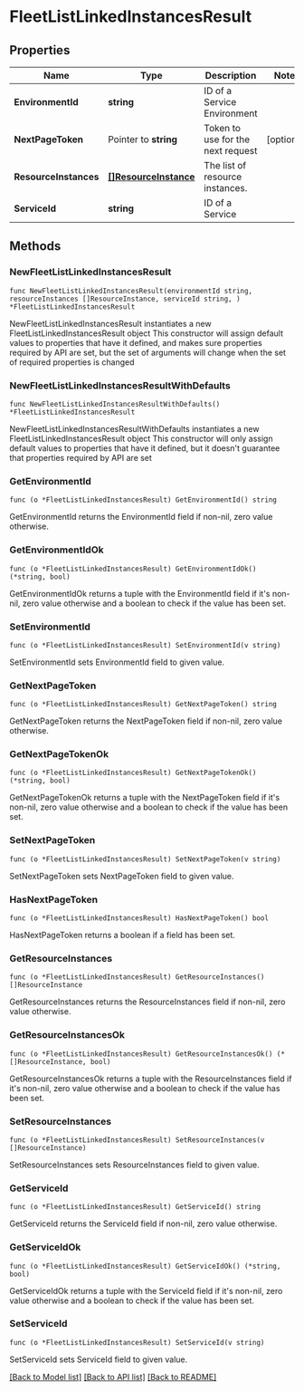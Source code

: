 # FleetListLinkedInstancesResult

## Properties

Name | Type | Description | Notes
------------ | ------------- | ------------- | -------------
**EnvironmentId** | **string** | ID of a Service Environment | 
**NextPageToken** | Pointer to **string** | Token to use for the next request | [optional] 
**ResourceInstances** | [**[]ResourceInstance**](ResourceInstance.md) | The list of resource instances. | 
**ServiceId** | **string** | ID of a Service | 

## Methods

### NewFleetListLinkedInstancesResult

`func NewFleetListLinkedInstancesResult(environmentId string, resourceInstances []ResourceInstance, serviceId string, ) *FleetListLinkedInstancesResult`

NewFleetListLinkedInstancesResult instantiates a new FleetListLinkedInstancesResult object
This constructor will assign default values to properties that have it defined,
and makes sure properties required by API are set, but the set of arguments
will change when the set of required properties is changed

### NewFleetListLinkedInstancesResultWithDefaults

`func NewFleetListLinkedInstancesResultWithDefaults() *FleetListLinkedInstancesResult`

NewFleetListLinkedInstancesResultWithDefaults instantiates a new FleetListLinkedInstancesResult object
This constructor will only assign default values to properties that have it defined,
but it doesn't guarantee that properties required by API are set

### GetEnvironmentId

`func (o *FleetListLinkedInstancesResult) GetEnvironmentId() string`

GetEnvironmentId returns the EnvironmentId field if non-nil, zero value otherwise.

### GetEnvironmentIdOk

`func (o *FleetListLinkedInstancesResult) GetEnvironmentIdOk() (*string, bool)`

GetEnvironmentIdOk returns a tuple with the EnvironmentId field if it's non-nil, zero value otherwise
and a boolean to check if the value has been set.

### SetEnvironmentId

`func (o *FleetListLinkedInstancesResult) SetEnvironmentId(v string)`

SetEnvironmentId sets EnvironmentId field to given value.


### GetNextPageToken

`func (o *FleetListLinkedInstancesResult) GetNextPageToken() string`

GetNextPageToken returns the NextPageToken field if non-nil, zero value otherwise.

### GetNextPageTokenOk

`func (o *FleetListLinkedInstancesResult) GetNextPageTokenOk() (*string, bool)`

GetNextPageTokenOk returns a tuple with the NextPageToken field if it's non-nil, zero value otherwise
and a boolean to check if the value has been set.

### SetNextPageToken

`func (o *FleetListLinkedInstancesResult) SetNextPageToken(v string)`

SetNextPageToken sets NextPageToken field to given value.

### HasNextPageToken

`func (o *FleetListLinkedInstancesResult) HasNextPageToken() bool`

HasNextPageToken returns a boolean if a field has been set.

### GetResourceInstances

`func (o *FleetListLinkedInstancesResult) GetResourceInstances() []ResourceInstance`

GetResourceInstances returns the ResourceInstances field if non-nil, zero value otherwise.

### GetResourceInstancesOk

`func (o *FleetListLinkedInstancesResult) GetResourceInstancesOk() (*[]ResourceInstance, bool)`

GetResourceInstancesOk returns a tuple with the ResourceInstances field if it's non-nil, zero value otherwise
and a boolean to check if the value has been set.

### SetResourceInstances

`func (o *FleetListLinkedInstancesResult) SetResourceInstances(v []ResourceInstance)`

SetResourceInstances sets ResourceInstances field to given value.


### GetServiceId

`func (o *FleetListLinkedInstancesResult) GetServiceId() string`

GetServiceId returns the ServiceId field if non-nil, zero value otherwise.

### GetServiceIdOk

`func (o *FleetListLinkedInstancesResult) GetServiceIdOk() (*string, bool)`

GetServiceIdOk returns a tuple with the ServiceId field if it's non-nil, zero value otherwise
and a boolean to check if the value has been set.

### SetServiceId

`func (o *FleetListLinkedInstancesResult) SetServiceId(v string)`

SetServiceId sets ServiceId field to given value.



[[Back to Model list]](../README.md#documentation-for-models) [[Back to API list]](../README.md#documentation-for-api-endpoints) [[Back to README]](../README.md)


